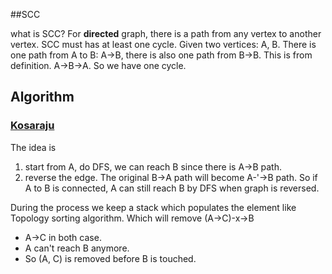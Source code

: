 ##SCC

what is SCC? 
For **directed** graph, there is a path from any vertex to another vertex. SCC must has at least one cycle. Given 
two vertices: A, B. There is one path from A to B: A->B, there is also one path from B->B. This is from definition.
A->B->A. So we have one cycle.

## Algorithm
### [Kosaraju](https://en.wikipedia.org/wiki/Kosaraju%27s_algorithm)
The idea is
1. start from A, do DFS, we can reach B since there is A->B path.
2. reverse the edge. The original B->A path will become A-'->B path. 
 So if A to B is connected, A can still reach B by DFS when graph is reversed.
 
 During the process we keep a stack which populates the element like Topology sorting algorithm. 
 Which will remove (A->C)-x->B
 + A->C in both case. 
 + A can't reach B anymore.
 + So (A, C) is removed before B is touched.